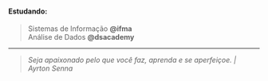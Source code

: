 #### Estudando:
> Sistemas de Informação **@ifma** <br />
> Análise de Dados **@dsacademy** <br />
---
<!-- </p>
#### Interesses:
> [![javascript](https://img.shields.io/badge/Javascript-ES6-green.svg)](https://www.linkedin.com/in/yullano90)
> [![python](https://img.shields.io/badge/Python-3.1+-blue.svg)](https://www.linkedin.com/in/yullano90)
> [![r](https://img.shields.io/badge/R-4.3+-blue.svg)](https://www.linkedin.com/in/yullano90)
> [![csharp](https://img.shields.io/badge/CSharp-.NET%204.5+-blue.svg)](https://www.linkedin.com/in/yullano90)


<p align="center">
    <img height="30" src="https://upload.wikimedia.org/wikipedia/commons/thumb/9/99/Unofficial_JavaScript_logo_2.svg/2048px-Unofficial_JavaScript_logo_2.svg.png">
    &nbsp;&nbsp;&nbsp;&nbsp;&nbsp;&nbsp;&nbsp;&nbsp;&nbsp;&nbsp;&nbsp;&nbsp;&nbsp;
    <img height="30" src="https://upload.wikimedia.org/wikipedia/commons/thumb/0/0a/Python.svg/768px-Python.svg.png">
    &nbsp;&nbsp;&nbsp;&nbsp;&nbsp;&nbsp;&nbsp;&nbsp;&nbsp;&nbsp;&nbsp;&nbsp;&nbsp;
    <img height="25" src="https://upload.wikimedia.org/wikipedia/commons/thumb/1/1b/R_logo.svg/1200px-R_logo.svg.png">
    &nbsp;&nbsp;&nbsp;&nbsp;&nbsp;&nbsp;&nbsp;&nbsp;&nbsp;&nbsp;&nbsp;&nbsp;&nbsp;
---
 --> 
    
> *Seja apaixonado pelo que você faz, aprenda e se aperfeiçoe. | Ayrton Senna*

<!-- > *Já sentiu o verdadeiro cosmo queimando dentro do seu coração? | Saint Seiya* -->

